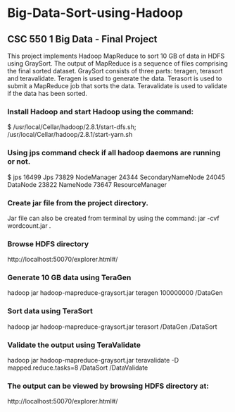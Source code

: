 # Big-Data-Sort-using-Hadoop 
## CSC 550 1 Big Data - Final Project

This project implements Hadoop MapReduce to sort 10 GB of data in HDFS using GraySort. The output of MapReduce is a sequence of files comprising the final sorted dataset. GraySort consists of three parts: teragen, terasort and teravalidate. Teragen is used to generate the data. Terasort is used to submit a MapReduce job that sorts the data. Teravalidate is used to validate if the data has been sorted.

### Install Hadoop and start Hadoop using the command:
$ /usr/local/Cellar/hadoop/2.8.1/start-dfs.sh;
/usr/local/Cellar/hadoop/2.8.1/start-yarn.sh
### Using jps command check if all hadoop daemons are running or not.
$ jps
16499 Jps
73829 NodeManager
24344 SecondaryNameNode
24045 DataNode
23822 NameNode
73647 ResourceManager
### Create jar file from the project directory.
Jar file can also be created from terminal by using the command:
jar -cvf wordcount.jar *.*
### Browse HDFS directory
http://localhost:50070/explorer.html#/
### Generate 10 GB data using TeraGen
hadoop jar hadoop-mapreduce-graysort.jar teragen 100000000 /DataGen
### Sort data using TeraSort
hadoop jar hadoop-mapreduce-graysort.jar terasort  /DataGen /DataSort
### Validate the output using TeraValidate
hadoop jar hadoop-mapreduce-graysort.jar teravalidate -D mapped.reduce.tasks=8 /DataSort /DataValidate
### The output can be viewed by browsing HDFS directory at:
http://localhost:50070/explorer.html#/
